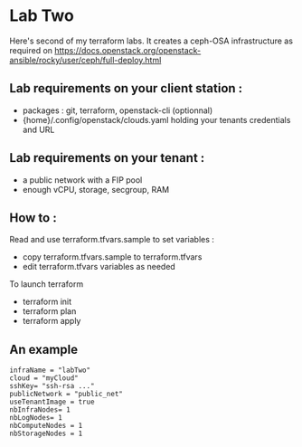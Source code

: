 # Lab Two
Here's second of my terraform labs. It creates a ceph-OSA infrastructure as required on https://docs.openstack.org/openstack-ansible/rocky/user/ceph/full-deploy.html

## Lab requirements on your client station :
 - packages : git, terraform, openstack-cli (optionnal)
 - {home}/.config/openstack/clouds.yaml holding your tenants credentials and URL

## Lab requirements on your tenant :
 - a public network with a FIP pool
 - enough vCPU, storage, secgroup, RAM

## How to :
Read and use terraform.tfvars.sample to set variables :
 - copy terraform.tfvars.sample to terraform.tfvars
 - edit terraform.tfvars variables as needed

To launch terraform
 - terraform init
 - terraform plan
 - terraform apply

## An example
```
infraName = "labTwo"
cloud = "myCloud"
sshKey= "ssh-rsa ..."
publicNetwork = "public_net"
useTenantImage = true
nbInfraNodes= 1
nbLogNodes= 1
nbComputeNodes = 1
nbStorageNodes = 1
```
